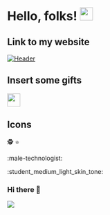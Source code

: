 

# Hello, folks! <img src="https://raw.githubusercontent.com/MartinHeinz/MartinHeinz/master/wave.gif" width="30px">

## Link to my website
[![Header](https://raw.githubusercontent.com/MartinHeinz/<OWNER>/<OWNER>/readme_header.png "Header")](https://some-url.dev/)

## Insert some gifts
<img src="https://raw.githubusercontent.com/<OWNER>/<OWNER>/master/<GIF_NAME>.gif" width="30px">

## Icons
:detective:
:star:

:male-technologist:

:student_medium_light_skin_tone:
      

### Hi there 👋

<img align="center" src="https://github-readme-stats.vercel.app/api/<CARD_TYPE>/?username=<USERNAME>&theme=<THEME_NAME>" />


<!--
**ProgrammerRomero/ProgrammerRomero** is a ✨ _special_ ✨ repository because its `README.md` (this file) appears on your GitHub profile.

Here are some ideas to get you started:

- 🔭 I’m currently working on ...
- 🌱 I’m currently learning ...
- 👯 I’m looking to collaborate on ...
- 🤔 I’m looking for help with ...
- 💬 Ask me about ...
- 📫 How to reach me: ...
- 😄 Pronouns: ...
- ⚡ Fun fact: ...
-->
